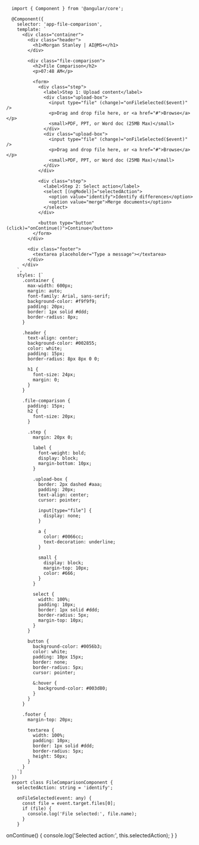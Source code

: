       import { Component } from '@angular/core';
      
      @Component({
        selector: 'app-file-comparison',
        template: `
          <div class="container">
            <div class="header">
              <h1>Morgan Stanley | AI@MS+</h1>
            </div>
      
            <div class="file-comparison">
              <h2>File Comparison</h2>
              <p>07:48 AM</p>
              
              <form>
                <div class="step">
                  <label>Step 1: Upload content</label>
                  <div class="upload-box">
                    <input type="file" (change)="onFileSelected($event)" />
                    <p>Drag and drop file here, or <a href="#">Browse</a></p>
                    <small>PDF, PPT, or Word doc (25MB Max)</small>
                  </div>
                  <div class="upload-box">
                    <input type="file" (change)="onFileSelected($event)" />
                    <p>Drag and drop file here, or <a href="#">Browse</a></p>
                    <small>PDF, PPT, or Word doc (25MB Max)</small>
                  </div>
                </div>
                
                <div class="step">
                  <label>Step 2: Select action</label>
                  <select [(ngModel)]="selectedAction">
                    <option value="identify">Identify differences</option>
                    <option value="merge">Merge documents</option>
                  </select>
                </div>
      
                <button type="button" (click)="onContinue()">Continue</button>
              </form>
            </div>
      
            <div class="footer">
              <textarea placeholder="Type a message"></textarea>
            </div>
          </div>
        `,
        styles: [`
          .container {
            max-width: 600px;
            margin: auto;
            font-family: Arial, sans-serif;
            background-color: #f9f9f9;
            padding: 20px;
            border: 1px solid #ddd;
            border-radius: 8px;
          }
      
          .header {
            text-align: center;
            background-color: #002855;
            color: white;
            padding: 15px;
            border-radius: 8px 8px 0 0;
      
            h1 {
              font-size: 24px;
              margin: 0;
            }
          }
      
          .file-comparison {
            padding: 15px;
            h2 {
              font-size: 20px;
            }
      
            .step {
              margin: 20px 0;
      
              label {
                font-weight: bold;
                display: block;
                margin-bottom: 10px;
              }
      
              .upload-box {
                border: 2px dashed #aaa;
                padding: 20px;
                text-align: center;
                cursor: pointer;
      
                input[type="file"] {
                  display: none;
                }
      
                a {
                  color: #0066cc;
                  text-decoration: underline;
                }
      
                small {
                  display: block;
                  margin-top: 10px;
                  color: #666;
                }
              }
      
              select {
                width: 100%;
                padding: 10px;
                border: 1px solid #ddd;
                border-radius: 5px;
                margin-top: 10px;
              }
            }
      
            button {
              background-color: #0056b3;
              color: white;
              padding: 10px 15px;
              border: none;
              border-radius: 5px;
              cursor: pointer;
      
              &:hover {
                background-color: #003d80;
              }
            }
          }
      
          .footer {
            margin-top: 20px;
      
            textarea {
              width: 100%;
              padding: 10px;
              border: 1px solid #ddd;
              border-radius: 5px;
              height: 50px;
            }
          }
        `]
      })
      export class FileComparisonComponent {
        selectedAction: string = 'identify';
      
        onFileSelected(event: any) {
          const file = event.target.files[0];
          if (file) {
            console.log('File selected:', file.name);
          }
        }

  onContinue() {
    console.log('Selected action:', this.selectedAction);
  }
}
